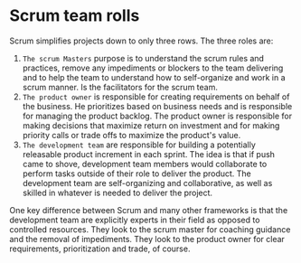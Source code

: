 # Scrum team rolls

Scrum simplifies projects down to only three rows. The three roles are:

1. `The scrum Masters` purpose is to understand the scrum rules and practices, remove any impediments or blockers to the team delivering and to help the team to understand how to self-organize and work in a scrum manner. Is the facilitators for the scrum team.
2. `The product owner` is responsible for creating requirements on behalf of the business. He prioritizes based on business needs and is responsible for managing the product backlog. The product owner is responsible for making decisions that maximize return on investment and for making priority calls or trade offs to maximize the product's value.
3. `The development team` are responsible for building a potentially releasable product increment in each sprint. The idea is that if push came to shove, development team members would collaborate to perform tasks outside of their role to deliver the product. The development team are self-organizing and collaborative, as well as skilled in whatever is needed to deliver the project.

One key difference between Scrum and many other frameworks is that the development team are explicitly experts in their field as opposed to controlled resources. They look to the scrum master for coaching guidance and the removal of impediments. They look to the product owner for clear requirements, prioritization and trade, of course.